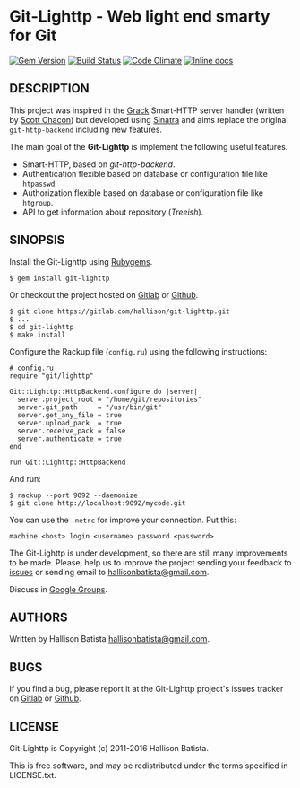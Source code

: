 # Git-Lighttp - Web light end smarty for Git

[![Gem Version](https://badge.fury.io/rb/git-lighttp.svg)](https://badge.fury.io/rb/git-lighttp)
[![Build Status](https://travis-ci.org/hallison/git-lighttp.svg?branch=master)](https://travis-ci.org/hallison/git-lighttp)
[![Code Climate](https://codeclimate.com/github/hallison/git-lighttp/badges/gpa.svg)](https://codeclimate.com/github/hallison/git-lighttp)
[![Inline docs](http://inch-ci.org/github/hallison/git-lighttp.svg?branch=master)](http://inch-ci.org/github/hallison/git-lighttp)

## DESCRIPTION

This project was inspired in the [Grack][1] Smart-HTTP server handler (written
by [Scott Chacon][2]) but developed using [Sinatra][3] and aims replace the
original `git-http-backend` including new features.

The main goal of the **Git-Lighttp** is implement the following useful features.

- Smart-HTTP, based on _git-http-backend_.
- Authentication flexible based on database or configuration file like `htpasswd`.
- Authorization flexible based on database or configuration file like `htgroup`.
- API to get information about repository (_Treeish_).

## SINOPSIS

Install the Git-Lighttp using [Rubygems][4].

    $ gem install git-lighttp

Or checkout the project hosted on [Gitlab][5] or [Github][6].

    $ git clone https://gitlab.com/hallison/git-lighttp.git
    $ ...
    $ cd git-lighttp
    $ make install

Configure the Rackup file (`config.ru`) using the following instructions:

    # config.ru
    require "git/lighttp"

    Git::Lighttp::HttpBackend.configure do |server|
      server.project_root = "/home/git/repositories"
      server.git_path     = "/usr/bin/git"
      server.get_any_file = true
      server.upload_pack  = true
      server.receive_pack = false
      server.authenticate = true
    end

    run Git::Lighttp::HttpBackend

And run:

    $ rackup --port 9092 --daemonize
    $ git clone http://localhost:9092/mycode.git

You can use the `.netrc` for improve your connection. Put this:

    machine <host> login <username> password <password>

The Git-Lighttp is under development, so there are still many improvements to
be made. Please, help us to improve the project sending your feedback to
[issues][7] or sending email to [hallisonbatista@gmail.com][8].

Discuss in [Google Groups][9].

## AUTHORS

Written by Hallison Batista <hallisonbatista@gmail.com>.

## BUGS

If you find a bug, please report it at the Git-Lighttp project's
issues tracker on [Gitlab][5] or [Github][6].

## LICENSE

Git-Lighttp is Copyright (c) 2011-2016 Hallison Batista.

This is free software, and may be redistributed under the terms specified in
LICENSE.txt.

[1]: http://github.com/schacon/grack
[2]: http://github.com/schacon
[3]: http://www.sinatrarb.com
[4]: http://rubygems.org/gems/git-lighttp
[5]: http://gitlab.com/hallison/git-lighttp
[6]: http://github.com/hallison/git-lighttp
[7]: http://gitlab.com/hallison/git-lighttp/issues
[8]: mailto:hallisonbatista@gmail.com
[9]: http://groups.google.com/group/git-lighttp


